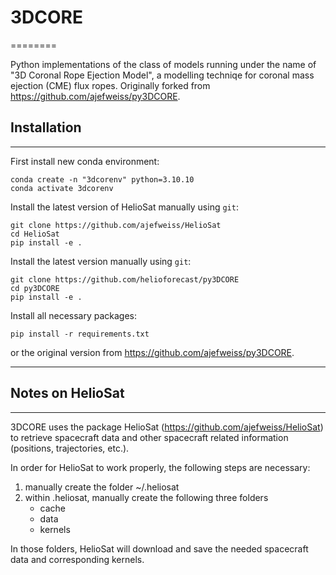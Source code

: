 # 3DCORE
========

Python implementations of the class of models running under the name of "3D Coronal Rope Ejection Model", a modelling techniqe for coronal mass ejection (CME) flux ropes. Originally forked from https://github.com/ajefweiss/py3DCORE.

## Installation
------------
First install new conda environment:

    conda create -n "3dcorenv" python=3.10.10
    conda activate 3dcorenv
    
Install the latest version of HelioSat manually using `git`:

    git clone https://github.com/ajefweiss/HelioSat
    cd HelioSat
    pip install -e .
    
Install the latest version manually using `git`:

    git clone https://github.com/helioforecast/py3DCORE
    cd py3DCORE
    pip install -e .
    
Install all necessary packages:
    
    pip install -r requirements.txt
    

or the original version from https://github.com/ajefweiss/py3DCORE.

------------

## Notes on HelioSat
------------

3DCORE uses the package HelioSat (https://github.com/ajefweiss/HelioSat) to retrieve spacecraft data and other spacecraft related information (positions, trajectories, etc.). 

In order for HelioSat to work properly, the following steps are necessary:

1. manually create the folder ~/.heliosat 
2. within .heliosat, manually create the following three folders
    - cache
    - data
    - kernels

In those folders, HelioSat will download and save the needed spacecraft data and corresponding kernels. 

